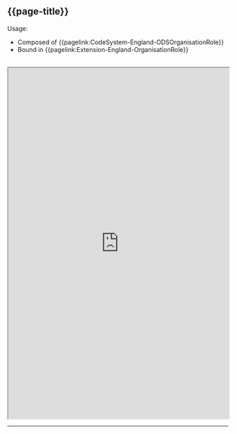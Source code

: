## {{page-title}}

Usage:
- Composed of {{pagelink:CodeSystem-England-ODSOrganisationRole}}
- Bound in {{pagelink:Extension-England-OrganisationRole}}

<br>

<iframe src="https://simplifier.net/guide/nhs-england-implementation-guide-stu1/Home/Terminology/All-ValueSets/ValueSet-England-OrganisationRole"  height="800px" width="100%"></iframe>

---